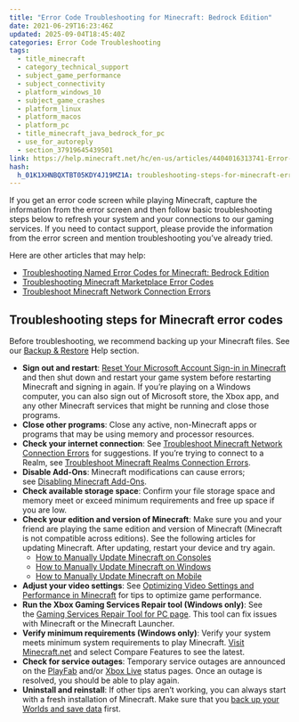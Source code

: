```yaml
---
title: "Error Code Troubleshooting for Minecraft: Bedrock Edition"
date: 2021-06-29T16:23:46Z
updated: 2025-09-04T18:45:40Z
categories: Error Code Troubleshooting
tags:
  - title_minecraft
  - category_technical_support
  - subject_game_performance
  - subject_connectivity
  - platform_windows_10
  - subject_game_crashes
  - platform_linux
  - platform_macos
  - platform_pc
  - title_minecraft_java_bedrock_for_pc
  - use_for_autoreply
  - section_37919645439501
link: https://help.minecraft.net/hc/en-us/articles/4404016313741-Error-Code-Troubleshooting-for-Minecraft-Bedrock-Edition
hash:
  h_01K1XHNBQXTBT05KDY4J19MZ1A: troubleshooting-steps-for-minecraft-error-codes
---
```


If you get an error code screen while playing Minecraft, capture the information from the error screen and then follow basic troubleshooting steps below to refresh your system and your connections to our gaming services. If you need to contact support, please provide the information from the error screen and mention troubleshooting you’ve already tried.

Here are other articles that may help:

- [Troubleshooting Named Error Codes for Minecraft: Bedrock Edition](./Troubleshooting-Named-Error-Codes-for-Minecraft-Bedrock-Edition.md)
- [Troubleshooting Minecraft Marketplace Error Codes](../Marketplace-Troubleshooting/Troubleshooting-Minecraft-Marketplace-Error-Codes.md)
- [Troubleshoot Minecraft Network Connection Errors](../Performance-Troubleshooting/Troubleshoot-Minecraft-Network-Connection-Errors.md)

## Troubleshooting steps for Minecraft error codes

Before troubleshooting, we recommend backing up your Minecraft files. See our [Backup & Restore](https://help.minecraft.net/hc/en-us/sections/27166561402125) Help section.

- **Sign out and restart**: [Reset Your Microsoft Account Sign-in in Minecraft](../Account-Sign-in/Reset-Your-Microsoft-Account-Sign-in-in-Minecraft.md) and then shut down and restart your game system before restarting Minecraft and signing in again. If you’re playing on a Windows computer, you can also sign out of Microsoft store, the Xbox app, and any other Minecraft services that might be running and close those programs.
- **Close other programs**: Close any active, non-Minecraft apps or programs that may be using memory and processor resources.
- **Check your internet connection**: See [Troubleshoot Minecraft Network Connection Errors](../Performance-Troubleshooting/Troubleshoot-Minecraft-Network-Connection-Errors.md) for suggestions. If you’re trying to connect to a Realm, see [Troubleshoot Minecraft Realms Connection Errors](../Troubleshoot-Minecraft-Realms/Troubleshoot-Minecraft-Realms-Connection-Errors.md).
- **Disable Add-Ons**: Minecraft modifications can cause errors; see [Disabling Minecraft Add-Ons](../Managing-Marketplace-Content/Disable-Minecraft-Add-Ons-to-Solve-Game-Issues.md).
- **Check available storage space**: Confirm your file storage space and memory meet or exceed minimum requirements and free up space if you are low.
- **Check your edition and version of Minecraft**: Make sure you and your friend are playing the same edition and version of Minecraft (Minecraft is not compatible across editions). See the following articles for updating Minecraft. After updating, restart your device and try again.
  - [How to Manually Update Minecraft on Consoles](../Download-Install/Manually-Update-Minecraft-on-Consoles.md)
  - [How to Manually Update Minecraft on Windows](../Download-Install/Manually-Update-Minecraft-on-Windows.md)
  - [How to Manually Update Minecraft on Mobile](../Download-Install/Manually-Update-Minecraft-on-Mobile-Devices.md) 
- **Adjust your video settings**: See [Optimizing Video Settings and Performance in Minecraft](../Performance-Troubleshooting/Optimizing-Minecraft-Bedrock-Edition-Video-Settings-and-Performance.md) for tips to optimize game performance.
- **Run the Xbox Gaming Services Repair tool (Windows only)**: See the [Gaming Services Repair Tool for PC page](https://support.xbox.com/en-US/help/games-apps/troubleshooting/gaming-services-repair-tool). This tool can fix issues with Minecraft or the Minecraft Launcher.
- **Verify minimum requirements (Windows only)**: Verify your system meets minimum system requirements to play Minecraft. [Visit Minecraft.net](https://www.minecraft.net/en-us/store/minecraft-deluxe-collection-pc?tabs=%7B%22details%22%3A1%7D#accordionv1-b6c8df09da-item-7739893325:~:text=Windows%2010%20system%20requirements) and select Compare Features to see the latest.
- **Check for service outages**: Temporary service outages are announced on the [PlayFab](https://status.playfab.com/) and/or [Xbox Live](https://support.xbox.com/en-US/xbox-live-status) status pages. Once an outage is resolved, you should be able to play again.
- **Uninstall and reinstall**: If other tips aren’t working, you can always start with a fresh installation of Minecraft. Make sure that you [back up your Worlds and save data](https://help.minecraft.net/hc/en-us/sections/27166561402125) first.
